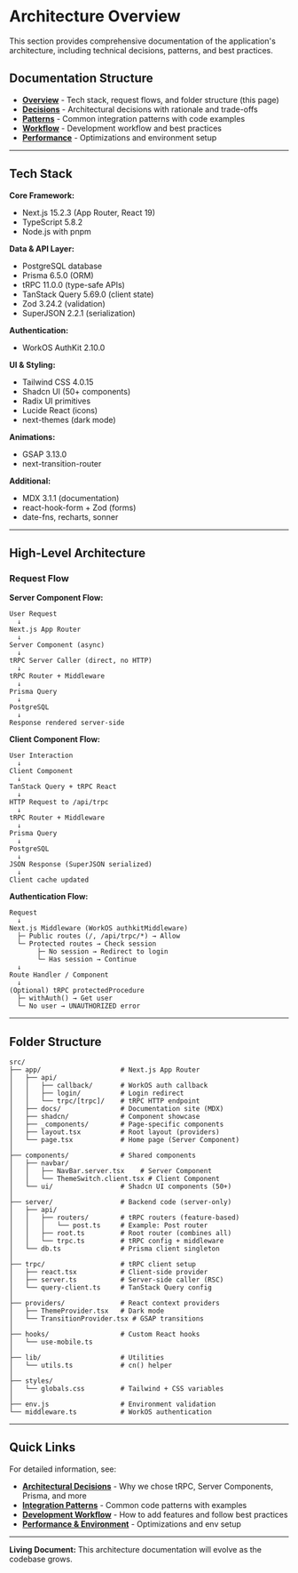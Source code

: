 # Architecture Overview

This section provides comprehensive documentation of the application's architecture, including technical decisions, patterns, and best practices.

## Documentation Structure

- **[Overview](#tech-stack)** - Tech stack, request flows, and folder structure (this page)
- **[Decisions](/docs/architecture/decisions)** - Architectural decisions with rationale and trade-offs
- **[Patterns](/docs/architecture/patterns)** - Common integration patterns with code examples
- **[Workflow](/docs/architecture/workflow)** - Development workflow and best practices
- **[Performance](/docs/architecture/performance)** - Optimizations and environment setup

---

## Tech Stack

**Core Framework:**
- Next.js 15.2.3 (App Router, React 19)
- TypeScript 5.8.2
- Node.js with pnpm

**Data & API Layer:**
- PostgreSQL database
- Prisma 6.5.0 (ORM)
- tRPC 11.0.0 (type-safe APIs)
- TanStack Query 5.69.0 (client state)
- Zod 3.24.2 (validation)
- SuperJSON 2.2.1 (serialization)

**Authentication:**
- WorkOS AuthKit 2.10.0

**UI & Styling:**
- Tailwind CSS 4.0.15
- Shadcn UI (50+ components)
- Radix UI primitives
- Lucide React (icons)
- next-themes (dark mode)

**Animations:**
- GSAP 3.13.0
- next-transition-router

**Additional:**
- MDX 3.1.1 (documentation)
- react-hook-form + Zod (forms)
- date-fns, recharts, sonner

---

## High-Level Architecture

### Request Flow

**Server Component Flow:**
```
User Request
  ↓
Next.js App Router
  ↓
Server Component (async)
  ↓
tRPC Server Caller (direct, no HTTP)
  ↓
tRPC Router + Middleware
  ↓
Prisma Query
  ↓
PostgreSQL
  ↓
Response rendered server-side
```

**Client Component Flow:**
```
User Interaction
  ↓
Client Component
  ↓
TanStack Query + tRPC React
  ↓
HTTP Request to /api/trpc
  ↓
tRPC Router + Middleware
  ↓
Prisma Query
  ↓
PostgreSQL
  ↓
JSON Response (SuperJSON serialized)
  ↓
Client cache updated
```

**Authentication Flow:**
```
Request
  ↓
Next.js Middleware (WorkOS authkitMiddleware)
  ├─ Public routes (/, /api/trpc/*) → Allow
  └─ Protected routes → Check session
       ├─ No session → Redirect to login
       └─ Has session → Continue
  ↓
Route Handler / Component
  ↓
(Optional) tRPC protectedProcedure
  ├─ withAuth() → Get user
  └─ No user → UNAUTHORIZED error
```

---

## Folder Structure

```
src/
├── app/                    # Next.js App Router
│   ├── api/
│   │   ├── callback/       # WorkOS auth callback
│   │   ├── login/          # Login redirect
│   │   └── trpc/[trpc]/    # tRPC HTTP endpoint
│   ├── docs/               # Documentation site (MDX)
│   ├── shadcn/             # Component showcase
│   ├── _components/        # Page-specific components
│   ├── layout.tsx          # Root layout (providers)
│   └── page.tsx            # Home page (Server Component)
│
├── components/             # Shared components
│   ├── navbar/
│   │   ├── NavBar.server.tsx    # Server Component
│   │   └── ThemeSwitch.client.tsx # Client Component
│   └── ui/                 # Shadcn UI components (50+)
│
├── server/                 # Backend code (server-only)
│   ├── api/
│   │   ├── routers/        # tRPC routers (feature-based)
│   │   │   └── post.ts     # Example: Post router
│   │   ├── root.ts         # Root router (combines all)
│   │   └── trpc.ts         # tRPC config + middleware
│   └── db.ts               # Prisma client singleton
│
├── trpc/                   # tRPC client setup
│   ├── react.tsx           # Client-side provider
│   ├── server.ts           # Server-side caller (RSC)
│   └── query-client.ts     # TanStack Query config
│
├── providers/              # React context providers
│   ├── ThemeProvider.tsx   # Dark mode
│   └── TransitionProvider.tsx # GSAP transitions
│
├── hooks/                  # Custom React hooks
│   └── use-mobile.ts
│
├── lib/                    # Utilities
│   └── utils.ts            # cn() helper
│
├── styles/
│   └── globals.css         # Tailwind + CSS variables
│
├── env.js                  # Environment validation
└── middleware.ts           # WorkOS authentication
```

---

## Quick Links

For detailed information, see:
- **[Architectural Decisions](/docs/architecture/decisions)** - Why we chose tRPC, Server Components, Prisma, and more
- **[Integration Patterns](/docs/architecture/patterns)** - Common code patterns with examples
- **[Development Workflow](/docs/architecture/workflow)** - How to add features and follow best practices
- **[Performance & Environment](/docs/architecture/performance)** - Optimizations and env setup

---

**Living Document:** This architecture documentation will evolve as the codebase grows.
